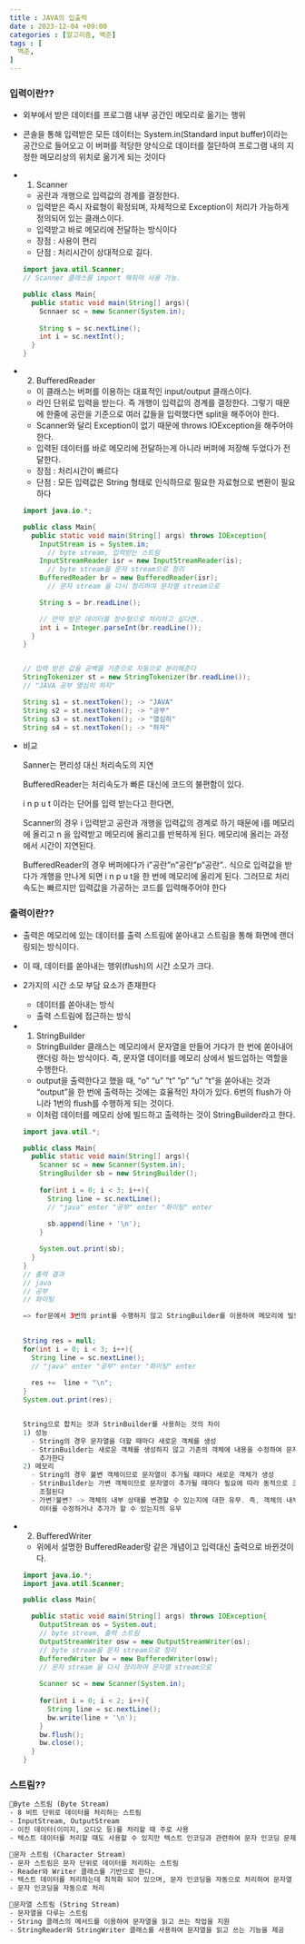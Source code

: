 ```yaml
---
title : JAVA의 입출력
date : 2023-12-04 +09:00
categories : [알고리즘, 백준]
tags : [
  백준,
]
---
```

<!-- ![](/assets/img/Spring/aaaa.png){:style="border:1px solid #eaeaea; border-radius: 7px; padding: 0px;" } -->
<!-- ![](/assets/img/alg/1-1.png){:style="width:1000px" } -->

### 입력이란??

- 외부에서 받은 데이터를 프로그램 내부 공간인 메모리로 옮기는 행위
- 콘솔을 통해 입력받은 모든 데이터는 System.in(Standard input buffer)이라는 공간으로 들어오고 이 버퍼를 적당한 양식으로 데이터를 절단하여 프로그램 내의 지정한 메모리상의 위치로 옮기게 되는 것이다

- 1) Scanner
  - 공란과 개행으로 입력값의 경계를 결정한다.
  - 입력받은 즉시 자료형이 확정되며, 자체적으로 Exception이 처리가 가능하게 정의되어 있는 클래스이다.
  - 입력받고 바로 메모리에 전달하는 방식이다
  - 장점 : 사용이 편리
  - 단점 : 처리시간이 상대적으로 길다.
  
  ```java
  import java.util.Scanner;
  // Scanner 클래스를 import 해줘야 사용 가능.
  
  public class Main{
    public static void main(String[] args){
      Scnnaer sc = new Scanner(System.in);
    
      String s = sc.nextLine();
      int i = sc.nextInt();
    }
  }
  ```
    
- 2) BufferedReader
  - 이 클래스는 버퍼를 이용하는 대표적인 input/output 클래스이다.
  - 라인 단위로 입력을 받는다. 즉 개행이 입력값의 경계를 결정한다. 그렇기 때문에 한줄에 공란을 기준으로 여러 값들을 입력했다면 split을 해주어야 한다.
  - Scanner와 달리 Exception이 없기 때문에 throws IOException을 해주어야 한다.
  - 입력된 데이터를 바로 메모리에 전달하는게 아니라 버퍼에 저장해 두었다가 전달한다.
  - 장점 : 처리시간이 빠르다
  - 단점 : 모든 입력값은 String 형태로 인식하므로 필요한 자료형으로 변환이 필요하다
  
  ```java
  import java.io.*;
  
  public class Main{
    public static void main(String[] args) throws IOException{
      InputStream is = System.in; 
        // byte stream, 입력받는 스트림
      InputStreamReader isr = new InputStreamReader(is);
        // byte stream을 문자 stream으로 정리
      BufferedReader br = new BufferedReader(isr);
        // 문자 stream 을 다시 정리하여 문자열 stream으로

      String s = br.readLine();

      // 만약 받은 데이터를 정수형으로 처리하고 싶다면..
      int i = Integer.parseInt(br.readLine());
    }    
  }
  
  
  // 입력 받은 값을 공백을 기준으로 자동으로 분리해준다
  StringTokenizer st = new StringTokenizer(br.readLine());
  // "JAVA 공부 열심히 하자"
  
  String s1 = st.nextToken(); -> "JAVA"
  String s2 = st.nextToken(); -> "공부"
  String s3 = st.nextToken(); -> "열심히"
  String s4 = st.nextToken(); -> "하자"
  ```
    
- 비교
    
  Sanner는 편리성 대신 처리속도의 지연
  
  BufferedReader는 처리속도가 빠른 대신에 코드의 불편함이 있다.
  
  i n p u t 이라는 단어를 입력 받는다고 한다면,
  
  Scanner의 경우 
  i 입력받고 공란과 개행을 입력값의 경계로 하기 때문에 i를 메모리에 올리고 n 을 입력받고 메모리에 올리고를 반복하게 된다. 메모리에 올리는 과정에서 시간이 지연된다.
  
  BufferedReader의 경우
  버퍼에다가 i”공란”n”공란”p”공란”.. 식으로 입력값을 받다가 개행을 만나게 되면 i n p u t을 한 번에 메모리에 올리게 된다. 그러므로 처리속도는 빠르지만 입력값을 가공하는 코드를 입력해주어야 한다
    

### 출력이란??

- 출력은 메모리에 있는 데이터를 출력 스트림에 쏟아내고 스트림을 통해 화면에 랜더링되는 방식이다.
- 이 때, 데이터를 쏟아내는 행위(flush)의 시간 소모가 크다.
- 2가지의 시간 소모 부담 요소가 존재한다
  - 데이터를 쏟아내는 방식
  - 출력 스트림에 접근하는 방식

- 1) StringBuilder
  - StringBuilder 클래스는 메모리에서 문자열을 만들어 가다가 한 번에 쏟아내어 랜더링 하는 방식이다. 즉, 문자열 데이터를 메모리 상에서 빌드업하는 역할을 수행한다.
  - output을 출력한다고 했을 때, “o” “u” ”t” ”p” ”u” ”t”을 쏟아내는 것과 “output”을 한 번에 출력하는 것에는 효율적인 차이가 있다. 6번의 flush가 아니라 1번의 flush를 수행하게 되는 것이다.
  - 이처럼 데이터를 메모리 상에 빌드하고 출력하는 것이 StringBuilder라고 한다.
  
  ```java
  import java.util.*;
  
  public class Main{
    public static void main(String[] args){
      Scanner sc = new Scanner(System.in);
      StringBuilder sb = new StringBuilder();
        
      for(int i = 0; i < 3; i++){
        String line = sc.nextLine();
        // "java" enter "공부" enter "화이팅" enter
        
        sb.append(line + '\n');
      }

      System.out.print(sb);
    }
  }
  // 출력 결과
  // java
  // 공부
  // 화이팅
  
  => for문에서 3번의 print를 수행하지 않고 StringBuilder를 이용하여 메모리에 빌드하였다가 한번에 출력하였다.
  
        
  String res = null;
  for(int i = 0; i < 3; i++){
    String line = sc.nextLine();
    // "java" enter "공부" enter "화이팅" enter
    
    res +=  line + "\n";
  }
  System.out.print(res);
  

  String으로 합치는 것과 StrinBuilder를 사용하는 것의 차이
  1) 성능	
    - String의 경우 문자열을 더할 때마다 새로운 객체를 생성
    - StrinBuilder는 새로운 객체를 생성하지 않고 기존의 객체에 내용을 수정하여 문자열을 
      추가한다
  2) 메모리
    - String의 경우 불변 객체이므로 문자열이 추가될 때마다 새로운 객체가 생성
    - StrinBuilder는 가변 객체이므로 문자열이 추가될 때마다 필요에 따라 동적으로 크기가
      조절된다
    - 가변?불변? -> 객체의 내부 상태를 변경할 수 있는지에 대한 유무. 즉, 객체의 내부 데
      이터를 수정하거나 추가가 할 수 있는지의 유무
  ```
    
- 2) BufferedWriter
  - 위에서 설명한 BufferedReader랑 같은 개념이고 입력대신 출력으로 바뀐것이다.
  
  ```java
  import java.io.*;
  import java.util.Scanner;
  
  public class Main{
  
    public static void main(String[] args) throws IOException{
      OutputStream os = System.out; 
      // byte stream, 출력 스트림
      OutputStreamWriter osw = new OutputStreamWriter(os);
      // byte stream을 문자 stream으로 정리
      BufferedWriter bw = new BufferedWriter(osw);
      // 문자 stream 을 다시 정리하여 문자열 stream으로
      
      Scanner sc = new Scanner(System.in);
        
      for(int i = 0; i < 2; i++){
        String line = sc.nextLine();
        bw.write(line + '\n');
      }
      bw.flush();
      bw.close();
    }    
  }
  ```
    

### 스트림??

```html
🔸Byte 스트림 (Byte Stream)
- 8 비트 단위로 데이터를 처리하는 스트림
- InputStream, OutputStream
- 이진 데이터(이미지, 오디오 등)를 처리할 때 주로 사용
- 텍스트 데이터를 처리할 때도 사용할 수 있지만 텍스트 인코딩과 관련하여 문자 인코딩 문제가 발생할 수 있다고 한다.

🔸문자 스트림 (Character Stream)
- 문자 스트림은 문자 단위로 데이터를 처리하는 스트림
- Reader와 Writer 클래스를 기반으로 한다.
- 텍스트 데이터를 처리하는데 최적화 되어 있으며, 문자 인코딩을 자동으로 처리하여 문자열 데이터를 읽고 쓰는데 유용하다.
- 문자 인코딩을 자동으로 처리

🔸문자열 스트림 (String Stream)
- 문자열을 다루는 스트림
- String 클래스의 메서드를 이용하여 문자열을 읽고 쓰는 작업을 지원
- StringReader와 StringWriter 클래스를 사용하여 문자열을 읽고 쓰는 기능을 제공
```
